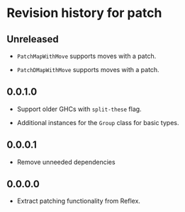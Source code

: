 # Revision history for patch

## Unreleased

* `PatchMapWithMove` supports moves with a patch.

* `PatchDMapWithMove` supports moves with a patch.

## 0.0.1.0

* Support older GHCs with `split-these` flag.

* Additional instances for the `Group` class for basic types.

## 0.0.0.1

* Remove unneeded dependencies

## 0.0.0.0

* Extract patching functionality from Reflex.
